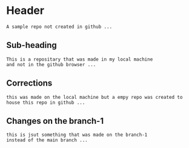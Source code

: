 # Header
    A sample repo not created in github ...

## Sub-heading 
    This is a repositary that was made in my local machine 
    and not in the github browser ...

## Corrections
    this was made on the local machine but a empy repo was created to house this repo in github ...

## Changes on the branch-1
    this is jsut something that was made on the branch-1
    instead of the main branch ... 
